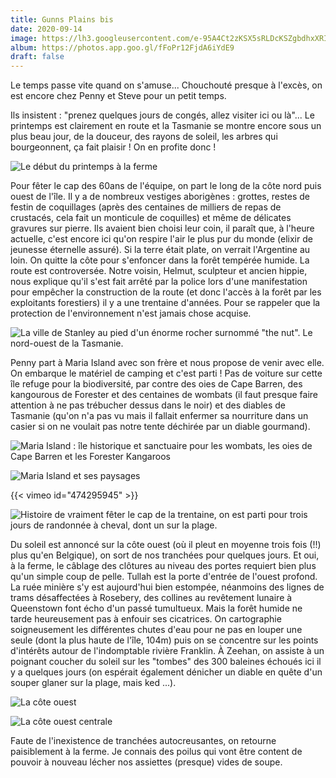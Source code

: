 ```yaml
---
title: Gunns Plains bis
date: 2020-09-14
image: https://lh3.googleusercontent.com/e-95A4Ct2zKSX5sRLDcKSZgbdhxXRIw-1mWeNKGa_2YqxBJFcJTFIr3ewMyYD5suZLukg-7iBsvdIbbRpS3fiSItLfWi6XmQ0Ik-0hJZAwc1N-SoOXvEeyifpsceWSS-nyeU-cuhNsw
album: https://photos.app.goo.gl/fFoPr12FjdA6iYdE9
draft: false
---
```


Le temps passe vite quand on s'amuse... Chouchouté presque à l'excès, on est encore chez Penny et Steve pour un petit temps.

Ils insistent : "prenez quelques jours de congés, allez visiter ici ou là"... Le printemps est clairement en route et la Tasmanie se montre encore sous un plus beau jour, de la douceur, des rayons de soleil, les arbres qui bourgeonnent, ça fait plaisir ! On en profite donc !

![Le début du printemps à la ferme](https://lh3.googleusercontent.com/mV95rYS-aP7eqVrDpSA4nemtSCu1kQa96VXUmNivFOzLEZyxldGHt8-uh-aqeh4EEkdd0otQDmzD4QHTie_PlVrfxbdZduZAnMFG1gucd16IzsHeIoQGzNfEW4mDKwJuRhhgSGMqEOU)

Pour fêter le cap des 60ans de l'équipe, on part le long de la côte nord puis ouest de l'île. Il y a de nombreux vestiges aborigènes : grottes, restes de festin de coquillages (après des centaines de milliers de repas de crustacés, cela fait un monticule de coquilles) et même de délicates gravures sur pierre. Ils avaient bien choisi leur coin, il paraît que, à l'heure actuelle, c'est encore ici qu'on respire l'air le plus pur du monde (elixir de jeunesse éternelle assuré). Si la terre était plate, on verrait l'Argentine au loin. On quitte la côte pour s'enfoncer dans la forêt tempérée humide. La route est controversée. Notre voisin, Helmut, sculpteur et ancien hippie, nous explique qu'il s'est fait arrêté par la police lors d'une manifestation pour empêcher la construction de la route (et donc l'accès à la forêt par les exploitants forestiers) il y a une trentaine d'années. Pour se rappeler que la protection de l'environnement n'est jamais chose acquise.

![La ville de Stanley au pied d'un énorme rocher surnommé "the nut". Le nord-ouest de la Tasmanie.](https://lh3.googleusercontent.com/wWSZ3Y-Dh8UPqr0ugGtcMqW2vzT74HL3VEzBD-li0RkjHX2buo0iqvB_SbQ8qS60EhYeVc4sZCYz7XDs-VBFSzUGeUPTUAFWVG6f6liXcPUlmGIX9YBGGPUZkaoAAo6SVEDQnR75iEY)

Penny part à Maria Island avec son frère et nous propose de venir avec elle. On embarque le matériel de camping et c'est parti ! Pas de voiture sur cette île refuge pour la biodiversité, par contre des oies de Cape Barren, des kangourous de Forester et des centaines de wombats (il faut presque faire attention à ne pas trébucher dessus dans le noir) et des diables de Tasmanie (qu'on n'a pas vu mais il fallait enfermer sa nourriture dans un casier si on ne voulait pas notre tente déchirée par un diable gourmand).

![Maria Island : île historique et sanctuaire pour les wombats, les oies de Cape Barren et les Forester Kangaroos](https://lh3.googleusercontent.com/vO56azvbCGF7po5s5ocBz5-LDLxoNXK3rscoQlHiPJzSJWv7HZv94wSdvP65DS13nwJWAiPpqQrTw8vJ1oXarxrwd2dEn0PuWu6tBJP2r89WXe7EMVxIF_ZjcjjBPPnE_c09qOupsE)

![Maria Island et ses paysages](https://lh3.googleusercontent.com/s1RjFfICmhGAZYADMdZq21pppVBQl9Gc6tlqFGtoMdyrRiEvDcV_rcYkIcZWD5WFzsGpr3Sj9lkBIiYMpH-jzsbyO0I56dtzlHs5zNl5eHJQAlxvwe1b0WSEBcHoa8d_JUchmGbAuzI)

{{< vimeo id="474295945" >}}

![Histoire de vraiment fêter le cap de la trentaine, on est parti pour trois jours de randonnée à cheval, dont un sur la plage.](https://lh3.googleusercontent.com/p9kSNUw71s_reUXdwfXpdxZRrFJ7WYOF8ZtmPzMHucLacw1gZzETdfeFF0No9URTlSuh-fUAm7deXlviVQK7raIMCPARnvMy6JTV6Yr-Sw5QuDo-NzT1GtDYQhODTaGSVdku2zm-E6s)

Du soleil est annoncé sur la côte ouest (où il pleut en moyenne trois fois (!!) plus qu'en Belgique), on sort de nos tranchées pour quelques jours. Et oui, à la ferme, le câblage des clôtures au niveau des portes requiert bien plus qu'un simple coup de pelle. Tullah est la porte d'entrée de l'ouest profond. La ruée minière s'y est aujourd'hui bien estompée, néanmoins des lignes de trams désaffectées à Rosebery, des collines au revêtement lunaire à Queenstown font écho d'un passé tumultueux. Mais la forêt humide ne tarde heureusement pas à enfouir ses cicatrices. On cartographie soigneusement les différentes chutes d'eau pour ne pas en louper une seule (dont la plus haute de l'île, 104m) puis on se concentre sur les points d'intérêts autour de l'indomptable rivière Franklin. À Zeehan, on assiste à un poignant coucher du soleil sur les "tombes" des 300 baleines échoués ici il y a quelques jours (on espérait également dénicher un diable en quête d'un souper glaner sur la plage, mais ked ...).

![La côte ouest](https://lh3.googleusercontent.com/0wKCKZ-1N7t-B4CbVDZTgHBKPgh-NUu28UJ6CkNbL1iI9jRnE_3AajZSanK_fLGxuRREUp73EWb30bmAR8ppQe3OwvWVco26D62VwvqLmuFxCdwn3xgODMycZNTDR2GpcZN-50Nyw48)

![La côte ouest centrale](https://lh3.googleusercontent.com/bkw2-VYro_oBui3BLz-8cqhh1b4LkeNQJj8n4Gf6sKuAM0SwUDcQcSl87REQMZ3g3zeLDg_DDohdXiSC6fvkYETCOVgAu64Q3GS9vHo9ERmitogzZBcyJ7RBoLnXqHcpl0701oNkoyc)

Faute de l'inexistence de tranchées autocreusantes, on retourne paisiblement à la ferme. Je connais des poilus qui vont être content de pouvoir à nouveau lécher nos assiettes (presque) vides de soupe.
